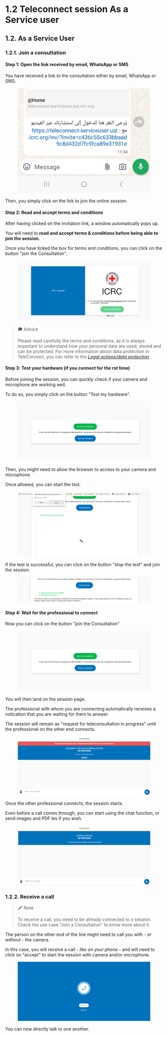 # 1.2 Teleconnect session As a Service user

## 1.2. As a Service User

### **1.2.1. Join a consultation**

#### **Step 1: Open the link received by email, WhatsApp or SMS**

You have received a link to the consultation either by email, WhatsApp or SMS.

<figure><img src="../../.gitbook/assets/image (15).png" alt=""><figcaption></figcaption></figure>

Then, you simply click on the link to join the online session.

#### **Step 2: Read and accept terms and conditions**

After having clicked on the invitation link, a window automatically pops up.

You will need to **read and accept terms & conditions before being able to join the session**.

Once you have ticked the box for terms and conditions, you can click on the button "join the Consultation".

<figure><img src="../../.gitbook/assets/image (16).png" alt=""><figcaption></figcaption></figure>

> 🗩 Advice&#x20;
>
> Please read carefully the terms and conditions, as it is always important to understand how your personal data are used, stored and can be protected. For more information about data protection in TeleConnect, you can refer to the [_Legal actions/data protection_](https://icrc.scenari.eu/~~chain/web/u/itemDynGen/fqkLygWgPp0cWXxPKVUfkB/dkRefDocPre/\(refUri'id\(pseLygWgPp0cWXxPKVUfkB'skin'default'\)/co/!\)id\(pseLygWgPp0cWXxPKVUfkB*3B_Aroot!\)id\(psfLygWgPp0cWXxPKVUfkB*3B_Aroot!\)id\(psfLygWgPp0cWXxPKVUfkB*3B_Aroot!_Nc!\)id\(psfLygWgPp0cWXxPKVUfkB*3B21_Atheme!\)id\(psYLygWgPp0cWXxPKVUfkB*3B_Atheme!\)id\(psYLygWgPp0cWXxPKVUfkB*3B_Atheme!_N10!\)id\(psYLygWgPp0cWXxPKVUfkB*3B76_Atheme!\)id\(psYLygWgPp0cWXxPKVUfkB*3B76_Atheme!_N10!\)id\(psYLygWgPp0cWXxPKVUfkB*3B76_Atheme!_N10!_N2b\)*)

#### **Step 3: Test your hardware (if you connect for the rst time)**

Before joining the session, you can quickly check if your camera and microphone are working well.

To do so, you simply click on the button "Test my hardware".

<figure><img src="../../.gitbook/assets/image (17).png" alt=""><figcaption></figcaption></figure>

Then, you might need to allow the browser to access to your camera and microphone.

Once allowed, you can start the test.

<figure><img src="../../.gitbook/assets/image (18).png" alt=""><figcaption></figcaption></figure>

If the test is successful, you can click on the button "stop the test" and join the session.

<figure><img src="../../.gitbook/assets/image (19).png" alt=""><figcaption></figcaption></figure>

#### **Step 4: Wait for the professional to connect**

Now you can click on the button "join the Consultation"

<figure><img src="../../.gitbook/assets/image (20).png" alt=""><figcaption></figcaption></figure>

You will then land on the session page.

The professional with whom you are connecting automatically receives a notication that you are waiting for them to answer.

The session will remain as "request for teleconsultation in progress" until the professional on the other end connects.

<figure><img src="../../.gitbook/assets/image (21).png" alt=""><figcaption></figcaption></figure>

Once the other professional connects, the session starts.

Even before a call comes through, you can start using the chat function, or send images and PDF les if you wish.

<figure><img src="../../.gitbook/assets/image (22).png" alt=""><figcaption></figcaption></figure>

### **1.2.2. Receive a call**

> 🖋 Note&#x20;
>
> To receive a call, you need to be already connected to a session. Check the use case "Join a Consultation" to know more about it.

The person on the other end of the line might need to call you with - _or without_ - the camera.

In this case, you will receive a call - _like on your phone_ - and will need to click on "accept" to start the session with camera and/or microphone.

<figure><img src="../../.gitbook/assets/image (23).png" alt=""><figcaption></figcaption></figure>

You can now directly talk to one another.
